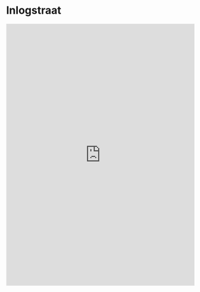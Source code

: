 # Inlogstraat

<iframe
  allow="fullscreen"
  height="700"
  width="100%"
  src="https://www.figma.com/embed?embed_host=share&url=https%3A%2F%2Fwww.figma.com%2Fproto%2Fo3Zx3k2kiCUgeOIyEwNkYg%2FStijlhandleiding-aansluiten-Toegang%3Fpage-id%3D2%253A12%26node-id%3D2259-5584%26scaling%3Dscale-down-width%26starting-point-node-id%3D2259%253A5584%26mode%3Ddesign%26t%3DtDOmFrmbT1MhxhrZ-1"
  style="border: solid 1px rgba(0, 0, 0, 0.1);"
></iframe>
